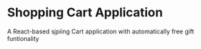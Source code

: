 # Shopping Cart Application

A React-based sjpiing Cart application with automatically free gift funtionality